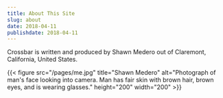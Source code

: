 ```yaml
---
title: About This Site
slug: about
date: 2018-04-11
publishdate: 2018-04-11
---
```

Crossbar is written and produced by Shawn Medero out of Claremont, California, United States.

{{< figure src="/pages/me.jpg" title="Shawn Medero" alt="Photograph of man's face looking into camera. Man has fair skin with brown hair, brown eyes, and is wearing glasses." height="200" width="200" >}}

